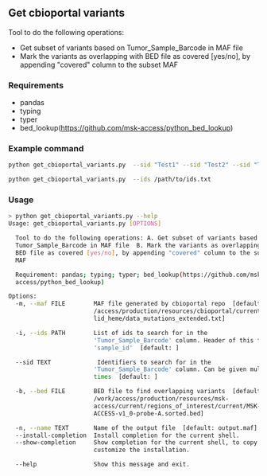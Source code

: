 ## Get cbioportal variants

Tool to do the following operations:
* Get subset of variants based on Tumor_Sample_Barcode in MAF file 
* Mark the variants as overlapping with BED file as covered [yes/no], by appending "covered" column to the subset MAF
    
### Requirements
* pandas
* typing
* typer
* bed_lookup(https://github.com/msk-access/python_bed_lookup)

### Example command

```bash
python get_cbioportal_variants.py  --sid "Test1" --sid "Test2" --sid "Test3" 
```

```bash
python get_cbioportal_variants.py  --ids /path/to/ids.txt
```

### Usage

```bash
> python get_cbioportal_variants.py --help
Usage: get_cbioportal_variants.py [OPTIONS]

  Tool to do the following operations: A. Get subset of variants based on
  Tumor_Sample_Barcode in MAF file  B. Mark the variants as overlapping with
  BED file as covered [yes/no], by appending "covered" column to the subset
  MAF

  Requirement: pandas; typing; typer; bed_lookup(https://github.com/msk-
  access/python_bed_lookup)

Options:
  -m, --maf FILE        MAF file generated by cbioportal repo  [default: /work
                        /access/production/resources/cbioportal/current/msk_so
                        lid_heme/data_mutations_extended.txt]

  -i, --ids PATH        List of ids to search for in the
                        'Tumor_Sample_Barcode' column. Header of this file is
                        'sample_id'  [default: ]

  --sid TEXT             Identifiers to search for in the
                        'Tumor_Sample_Barcode' column. Can be given multiple
                        times  [default: ]

  -b, --bed FILE        BED file to find overlapping variants  [default:
                        /work/access/production/resources/msk-
                        access/current/regions_of_interest/current/MSK-
                        ACCESS-v1_0-probe-A.sorted.bed]

  -n, --name TEXT       Name of the output file  [default: output.maf]
  --install-completion  Install completion for the current shell.
  --show-completion     Show completion for the current shell, to copy it or
                        customize the installation.

  --help                Show this message and exit.
```
